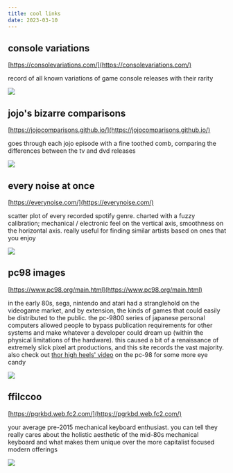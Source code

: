 ```yaml
---
title: cool links
date: 2023-03-10
---
```


## console variations
[https://consolevariations.com/](https://consolevariations.com/)

record of all known variations of game console releases with their rarity

<a href="https://consolevariations.com/"><img src="/_assets/img/cool_links/console.jpg"/></a>

## jojo's bizarre comparisons
[https://jojocomparisons.github.io/](https://jojocomparisons.github.io/)

goes through each jojo episode with a fine toothed comb, comparing the differences between the tv and dvd releases

<a href="https://jojocomparisons.github.io/"><img src="/_assets/img/cool_links/jojo.jpg"/></a>

## every noise at once
[https://everynoise.com/](https://everynoise.com/)

scatter plot of every recorded spotify genre. charted with a fuzzy calibration; mechanical / electronic feel on the vertical axis, smoothness on the horizontal axis. really useful for finding similar artists based on ones that you enjoy

<a href="https://everynoise.com/"><img src="/_assets/img/cool_links/everynoise.jpg"/></a>

## pc98 images
[https://www.pc98.org/main.html](https://www.pc98.org/main.html)

in the early 80s, sega, nintendo and atari had a stranglehold on the videogame market, and by extension, the kinds of games that could easily be distributed to the public. the pc-9800 series of japanese personal computers allowed people to bypass publication requirements for other systems and make whatever a developer could dream up (within the physical limitations of the hardware). this caused a bit of a renaissance of extremely slick pixel art productions, and this site records the vast majority. also check out [thor high heels' video](https://www.youtube.com/watch?v=OVpX2y6KjwA) on the pc-98 for some more eye candy

<a href="https://www.pc98.org/main.html"><img src="/_assets/img/cool_links/pc98.jpg"/></a>

<!--TODO: ## android arts
[https://androidarts.com/](https://androidarts.com/)
-->
## ffilccoo
[https://pgrkbd.web.fc2.com/](https://pgrkbd.web.fc2.com/)

your average pre-2015 mechanical keyboard enthusiast. you can tell they really cares about the holistic aesthetic of the mid-80s mechanical keyboard and what makes them unique over the more capitalist focused modern offerings

<a href="https://pgrkbd.web.fc2.com/"><img src="/_assets/img/cool_links/filco.jpg"/></a>